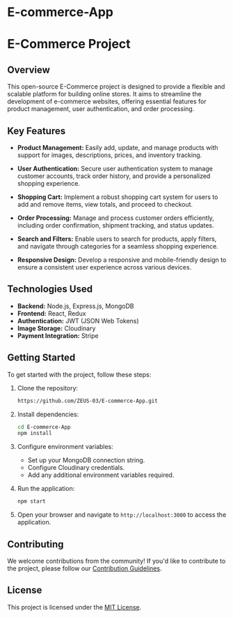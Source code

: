 # E-commerce-App
# E-Commerce Project

## Overview

This open-source E-Commerce project is designed to provide a flexible and scalable platform for building online stores. It aims to streamline the development of e-commerce websites, offering essential features for product management, user authentication, and order processing.

## Key Features

- **Product Management:** Easily add, update, and manage products with support for images, descriptions, prices, and inventory tracking.

- **User Authentication:** Secure user authentication system to manage customer accounts, track order history, and provide a personalized shopping experience.

- **Shopping Cart:** Implement a robust shopping cart system for users to add and remove items, view totals, and proceed to checkout.

- **Order Processing:** Manage and process customer orders efficiently, including order confirmation, shipment tracking, and status updates.

- **Search and Filters:** Enable users to search for products, apply filters, and navigate through categories for a seamless shopping experience.

- **Responsive Design:** Develop a responsive and mobile-friendly design to ensure a consistent user experience across various devices.

## Technologies Used

- **Backend:** Node.js, Express.js, MongoDB
- **Frontend:** React, Redux
- **Authentication:** JWT (JSON Web Tokens)
- **Image Storage:** Cloudinary
- **Payment Integration:** Stripe

## Getting Started

To get started with the project, follow these steps:

1. Clone the repository:

    ```bash
    https://github.com/ZEUS-03/E-commerce-App.git
    ```

2. Install dependencies:

    ```bash
    cd E-commerce-App
    npm install
    ```

3. Configure environment variables:

    - Set up your MongoDB connection string.
    - Configure Cloudinary credentials.
    - Add any additional environment variables required.

4. Run the application:

    ```bash
    npm start
    ```

5. Open your browser and navigate to `http://localhost:3000` to access the application.

## Contributing

We welcome contributions from the community! If you'd like to contribute to the project, please follow our [Contribution Guidelines](CONTRIBUTING.md).

## License

This project is licensed under the [MIT License](LICENSE).

